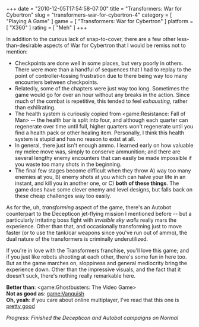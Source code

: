 +++
date = "2010-12-05T17:54:58-07:00"
title = "Transformers: War for Cybertron"
slug = "transformers-war-for-cybertron-4"
category = [ "Playing A Game" ]
game = [ "Transformers: War for Cybertron" ]
platform = [ "X360" ]
rating = [ "Meh" ]
+++

In addition to the curious lack of snap-to-cover, there are a few other less-than-desirable aspects of War for Cybertron that I would be remiss not to mention:

* Checkpoints are done well in some places, but very poorly in others.  There were more than a handful of sequences that I had to replay to the point of controller-tossing frustration due to there being way too many encounters between checkpoints.
* Relatedly, some of the chapters were just way too long.  Sometimes the game would go for over an hour without any breaks in the action.  Since much of the combat is repetitive, this tended to feel <i>exhausting</i>, rather than exhilirating.
* The health system is curiously copied from <game:Resistance: Fall of Man> -- the health bar is split into four, and although each quarter can regenerate over time until full, higher quarters won't regenerate until you find a health pack or other healing item.  Personally, I think this health system is stupid and has no reason to exist at all.
* In general, there just isn't enough ammo.  I learned early on how valuable my melee move was, simply to conserve ammunition; and there are several lengthy enemy encounters that can easily be made impossible if you waste too many shots in the beginning.
* The final few stages become difficult when they throw A) way too many enemies at you, B) enemy shots at you which can halve your life in an instant, and kill you in another one, or C) <b>both of these things</b>.  The game does have some clever enemy and level designs, but falls back on these cheap challenges way too easily.

As for the, uh, <i>transforming</i> aspect of the game, there's an Autobot counterpart to the Decepticon jet-flying mission I mentioned before -- but a particularly irritating boss fight with <i>invisible sky walls</i> really mars the experience.  Other than that, and occasionally transforming just to move faster (or to use the tank/car weapons since you've run out of ammo), the dual nature of the transformers is criminally underutilized.

If you're in love with the Transformers franchise, you'll love this game; and if you just like robots shooting at each other, there's some fun in here too.  But as the game marches on, sloppiness and general mediocrity bring the experience down.  Other than the impressive visuals, and the fact that it doesn't suck, there's nothing really remarkable here.

<b>Better than</b>: <game:Ghostbusters: The Video Game>  
<b>Not as good as</b>: <game:Vanquish>  
<b>Oh, yeah</b>: if you care about online multiplayer, I've read that this one is <a href="http://www.destructoid.com/review-transformers-war-for-cybertron-177164.phtml">pretty good</a>

<i>Progress: Finished the Decepticon and Autobot campaigns on Normal</i>